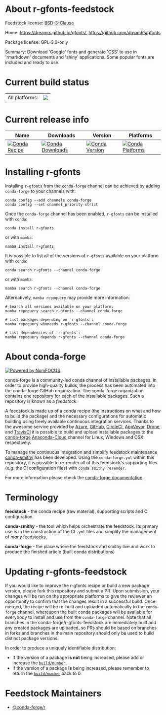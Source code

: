 About r-gfonts-feedstock
========================

Feedstock license: [BSD-3-Clause](https://github.com/conda-forge/r-gfonts-feedstock/blob/main/LICENSE.txt)

Home: https://dreamrs.github.io/gfonts/, https://github.com/dreamRs/gfonts

Package license: GPL-3.0-only

Summary: Download 'Google' fonts and generate 'CSS' to use in 'rmarkdown' documents and 'shiny' applications. Some popular fonts are included and ready to use.

Current build status
====================


<table><tr><td>All platforms:</td>
    <td>
      <a href="https://dev.azure.com/conda-forge/feedstock-builds/_build/latest?definitionId=18456&branchName=main">
        <img src="https://dev.azure.com/conda-forge/feedstock-builds/_apis/build/status/r-gfonts-feedstock?branchName=main">
      </a>
    </td>
  </tr>
</table>

Current release info
====================

| Name | Downloads | Version | Platforms |
| --- | --- | --- | --- |
| [![Conda Recipe](https://img.shields.io/badge/recipe-r--gfonts-green.svg)](https://anaconda.org/conda-forge/r-gfonts) | [![Conda Downloads](https://img.shields.io/conda/dn/conda-forge/r-gfonts.svg)](https://anaconda.org/conda-forge/r-gfonts) | [![Conda Version](https://img.shields.io/conda/vn/conda-forge/r-gfonts.svg)](https://anaconda.org/conda-forge/r-gfonts) | [![Conda Platforms](https://img.shields.io/conda/pn/conda-forge/r-gfonts.svg)](https://anaconda.org/conda-forge/r-gfonts) |

Installing r-gfonts
===================

Installing `r-gfonts` from the `conda-forge` channel can be achieved by adding `conda-forge` to your channels with:

```
conda config --add channels conda-forge
conda config --set channel_priority strict
```

Once the `conda-forge` channel has been enabled, `r-gfonts` can be installed with `conda`:

```
conda install r-gfonts
```

or with `mamba`:

```
mamba install r-gfonts
```

It is possible to list all of the versions of `r-gfonts` available on your platform with `conda`:

```
conda search r-gfonts --channel conda-forge
```

or with `mamba`:

```
mamba search r-gfonts --channel conda-forge
```

Alternatively, `mamba repoquery` may provide more information:

```
# Search all versions available on your platform:
mamba repoquery search r-gfonts --channel conda-forge

# List packages depending on `r-gfonts`:
mamba repoquery whoneeds r-gfonts --channel conda-forge

# List dependencies of `r-gfonts`:
mamba repoquery depends r-gfonts --channel conda-forge
```


About conda-forge
=================

[![Powered by
NumFOCUS](https://img.shields.io/badge/powered%20by-NumFOCUS-orange.svg?style=flat&colorA=E1523D&colorB=007D8A)](https://numfocus.org)

conda-forge is a community-led conda channel of installable packages.
In order to provide high-quality builds, the process has been automated into the
conda-forge GitHub organization. The conda-forge organization contains one repository
for each of the installable packages. Such a repository is known as a *feedstock*.

A feedstock is made up of a conda recipe (the instructions on what and how to build
the package) and the necessary configurations for automatic building using freely
available continuous integration services. Thanks to the awesome service provided by
[Azure](https://azure.microsoft.com/en-us/services/devops/), [GitHub](https://github.com/),
[CircleCI](https://circleci.com/), [AppVeyor](https://www.appveyor.com/),
[Drone](https://cloud.drone.io/welcome), and [TravisCI](https://travis-ci.com/)
it is possible to build and upload installable packages to the
[conda-forge](https://anaconda.org/conda-forge) [Anaconda-Cloud](https://anaconda.org/)
channel for Linux, Windows and OSX respectively.

To manage the continuous integration and simplify feedstock maintenance
[conda-smithy](https://github.com/conda-forge/conda-smithy) has been developed.
Using the ``conda-forge.yml`` within this repository, it is possible to re-render all of
this feedstock's supporting files (e.g. the CI configuration files) with ``conda smithy rerender``.

For more information please check the [conda-forge documentation](https://conda-forge.org/docs/).

Terminology
===========

**feedstock** - the conda recipe (raw material), supporting scripts and CI configuration.

**conda-smithy** - the tool which helps orchestrate the feedstock.
                   Its primary use is in the construction of the CI ``.yml`` files
                   and simplify the management of *many* feedstocks.

**conda-forge** - the place where the feedstock and smithy live and work to
                  produce the finished article (built conda distributions)


Updating r-gfonts-feedstock
===========================

If you would like to improve the r-gfonts recipe or build a new
package version, please fork this repository and submit a PR. Upon submission,
your changes will be run on the appropriate platforms to give the reviewer an
opportunity to confirm that the changes result in a successful build. Once
merged, the recipe will be re-built and uploaded automatically to the
`conda-forge` channel, whereupon the built conda packages will be available for
everybody to install and use from the `conda-forge` channel.
Note that all branches in the conda-forge/r-gfonts-feedstock are
immediately built and any created packages are uploaded, so PRs should be based
on branches in forks and branches in the main repository should only be used to
build distinct package versions.

In order to produce a uniquely identifiable distribution:
 * If the version of a package **is not** being increased, please add or increase
   the [``build/number``](https://docs.conda.io/projects/conda-build/en/latest/resources/define-metadata.html#build-number-and-string).
 * If the version of a package **is** being increased, please remember to return
   the [``build/number``](https://docs.conda.io/projects/conda-build/en/latest/resources/define-metadata.html#build-number-and-string)
   back to 0.

Feedstock Maintainers
=====================

* [@conda-forge/r](https://github.com/conda-forge/r/)

